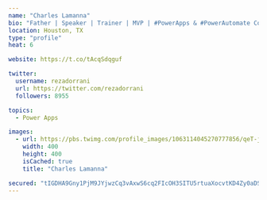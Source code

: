 ```yaml
---
name: "Charles Lamanna"
bio: "Father | Speaker | Trainer | MVP | #PowerApps & #PowerAutomate Community Super User | YouTuber Right-pointing triangle http://youtube.com/c/rezadorrani | Learn - Share - Clockwise rightwards and leftwards open circle arrows"
location: Houston, TX
type: "profile"
heat: 6

website: https://t.co/tAcqSdqguf

twitter:
  username: rezadorrani
  url: https://twitter.com/rezadorrani
  followers: 8955

topics:
  - Power Apps

images:
  - url: https://pbs.twimg.com/profile_images/1063114045270777856/qeT-jpWr_400x400.jpg
    width: 400
    height: 400
    isCached: true
    title: "Charles Lamanna"

secured: "tIGDHA9Gny1PjM9JYjwzCq3vAxwS6cq2FIcOH3SITU5rtuaXocvtKD4Zy0aDSy+EQHbNSaqXIunfbXDBhw7jgSeA0sTmvrMzWFSnw/r+TDSvohTFs3ptQF7hAMib1dAydFhQ1MAPyu1MOrIetWh/xe6AK+IFZq797D/nxTAoMFmaq+PK9/CQtbE7Hqk2flDmhYnrlir72WRH88qscKMD+VdxLQV5KvTEML1fpX36K97hx3S1g2sog9mT7oWOU0W1YGFJ6IpvVJG8JZgWOWEgr5TnkpXjjQNkvPawuxNBaMuntU+OllcjJFih9J6jAom+lEErZcN91ADC/LyaidDrjxvli84IxuN92naGzCxRKE8hI4mmx2ZN9D8+hI+DqYrKfI+tXXP10TT78Lm94m9Z+Qwqswdwv4qXrTbb7Oy7Fio=;sBEkFXk1T14vTFyYhWSbgA=="
---
```


